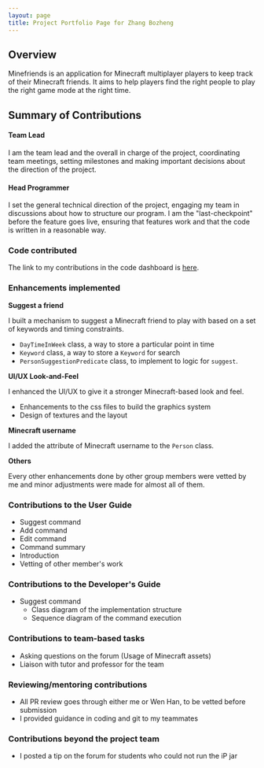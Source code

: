 ```yaml
---
layout: page
title: Project Portfolio Page for Zhang Bozheng
---
```


## Overview

Minefriends is an application for Minecraft multiplayer players to keep track of their Minecraft friends.
It aims to help players find the right people to play the right game mode at the right time.

## Summary of Contributions

#### Team Lead
I am the team lead and the overall in charge of the project, coordinating team meetings, setting milestones and making
important decisions about the direction of the project.

#### Head Programmer
I set the general technical direction of the project, engaging my team in discussions about how to structure our program.
I am the "last-checkpoint" before the feature goes live, ensuring that features work and that the code is written in a reasonable way.

### Code contributed
The link to my contributions in the code dashboard is [here](https://nus-cs2103-ay2223s1.github.io/tp-dashboard/?search=zbz-lvlv&breakdown=true).

### Enhancements implemented

**Suggest a friend**

I built a mechanism to suggest a Minecraft friend to play with based on a set of keywords and timing constraints.
* `DayTimeInWeek` class, a way to store a particular point in time
* `Keyword` class, a way to store a `Keyword` for search
* `PersonSuggestionPredicate` class, to implement to logic for `suggest`.

**UI/UX Look-and-Feel**

I enhanced the UI/UX to give it a stronger Minecraft-based look and feel.
* Enhancements to the css files to build the graphics system
* Design of textures and the layout

**Minecraft username**

I added the attribute of Minecraft username to the `Person` class.

**Others**

Every other enhancements done by other group members were vetted by me and minor
adjustments were made for almost all of them.

### Contributions to the User Guide

* Suggest command
* Add command
* Edit command
* Command summary
* Introduction
* Vetting of other member's work

### Contributions to the Developer's Guide

* Suggest command
  * Class diagram of the implementation structure
  * Sequence diagram of the command execution

### Contributions to team-based tasks

* Asking questions on the forum (Usage of Minecraft assets)
* Liaison with tutor and professor for the team

### Reviewing/mentoring contributions

* All PR review goes through either me or Wen Han, to be vetted before submission
* I provided guidance in coding and git to my teammates

### Contributions beyond the project team

* I posted a tip on the forum for students who could not run the iP jar
